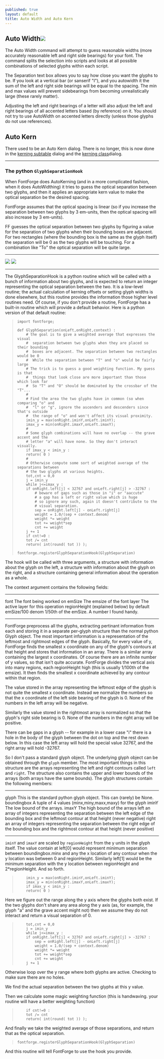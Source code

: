 ```yaml
---
published: true
layout: default
title: Auto Width and Auto Kern
---
```



Auto Width![](img/autowidth.png)
----------------------------

The Auto Width command will attempt to guess reasonable widths (more
accurately reasonable left and right side bearings) for your font. The
command splits the selection into scripts and looks at all possible
combinations of selected glyphs within each script.

The Separation text box allows you to say how close you want the glyphs
to be. If you look at a vertical bar (or sanserif "I"), and you
autowidth it the sum of the left and right side bearings will be equal
to the spacing. The min and max values will prevent sidebearings from
becoming unrealistically large (these rarely matter).

Adjusting the left and right bearings of a letter will also adjust the
left and right bearings of all accented letters based (by reference) on
it. You should not try to use AutoWidth on accented letters directly
(unless those glyphs do not use references).

Auto Kern
---------

There used to be an Auto Kern dialog. There is no longer, this is now
done in the [kerning subtable](lookups.html#Pair) dialog and the
[kerning class](metricsview.html#kernclass)dialog.

* * * * *

### The python `GlyphSeparationHook`

When FontForge does AutoKerning (and in a more complicated fashion, when
it does AutoWidthing) it tries to guess the optical separation between
two glyphs, and then it applies an appropriate kern value to make the
optical separation be the desired spacing.

FontForge assumes that the optical spacing is linear (so if you increase
the separation between two glyphs by 3 em-units, then the optical
spacing will also increase by 3 em-units).

FF guesses the optical separation between two glyphs by figuring a value
for the separation of two glyphs when their bounding boxes are adjacent.
For two rectangles (where the bounding box is the same as the glyph
itself) the separation will be 0 as the two glyphs will be touching. For
a combination like "To" the optical separation will be quite large.

  ------------------------------ ----------------------
  ![](img/GlyphSep-rectangles.png)   ![](img/GlyphSep-To.png)
  ------------------------------ ----------------------

The GlyphSeparationHook is a python routine which will be called with a
bunch of information about two glyphs, and is expected to return an
integer representing the optical separation between the two. It is a
low-level routine; the actual calculation of kerning offsets or setting
glyph widths is done elsewhere, but this routine provides the
information those higher level routines need. Of course, if you don't
provide a routine, FontForge has a built-in routine which will provide a
default behavior. Here is a python version of that default routine:

>     import fontforge;
>
>     def GlyphSeparation(onLeft,onRight,context) :
>         # the goal is to give a weighted average that expresses the visual 
>         #  separation between two glyphs when they are placed so their bounding 
>         #  boxes are adjacent. The separation between two rectangles would be 0 
>         #  While the separation between "T" and "o" would be fairly large 
>         # The trick is to guess a good weighting function. My guess is that 
>         #  things that look close are more important than those which look far 
>         #  So "T" and "O" should be dominated by the crossbar of the "T"...
>         #
>         # Find the area the two glyphs have in common (so when comparing "o" and
>         #  "l" or "g", ignore the ascenders and descenders since that's outside
>         #  the range of "o" and won't affect its visual proximity.
>         imin_y = max(onRight.iminY,onLeft.iminY);
>         imax_y = min(onRight.imaxY,onLeft.imaxY);
>         #
>         # Some glyph combinations will have no overlap -- the grave accent and the
>         # letter "a" will have none. So they don't interact visually.
>         if imax_y < imin_y :
>         return( 0 )
>         #
>         # Otherwise compute some sort of weighted average of the separations between
>         # the two glyphs at various heights.
>         tot,cnt = 0,0
>         j = imin_y
>         while j<=imax_y :
>         if onRight.left[j] < 32767 and onLeft.right[j] > -32767 :
>             # beware of gaps such as those in "i" or "aaccute" 
>             # a gap has a left or right value which is huge
>             # so ignore any such, again it doesn't contribute to the
>             # visual separation.
>             sep = onRight.left[j] - onLeft.right[j]
>             weight = 1.0/(sep + context.denom)
>             weight *= weight
>             tot += weight*sep
>             cnt += weight
>         j += 1
>         if cnt!=0 :
>         tot /= cnt
>         return( int(round( tot )) );
>
>     fontforge.registerGlyphSeparationHook(GlyphSeparation)

The hook will be called with three arguments, a structure with
information about the glyph on the left, a structure with information
about the glyph on the right, and a structure containing general
information about the operation as a whole.

The context argument contains the following fields:

  -------------- -----------------------------------------------
  font           The font being worked on
  emSize         The emsize of the font
  layer          The active layer for this operation
  regionHeight   (explained below) by default emSize/100
  denom          1/50th of the emSize. A number I found handy.
  -------------- -----------------------------------------------

FontForge preprocess all the glyphs, extracting pertinant information
from each and storing it in a separate per-glyph structure than the
normal python Glyph object. The most important information is a
representation of the leftmost and rightmost edges of the glyph.
Basically, for every value of y, FontForge finds the smallest x
coordinate on any of the glyph's contours at that height and stores that
information in an array. There is a similar array containing the largest
x coordinates. Of course there are an infinite number of y values, so
that isn't quite accurate. FontForge divides the vertical axis into many
regions, each regionHeight high (this is usually 1/100th of the emsize).
It then finds the smallest x coordinate achieved by any contour within
that region.

The value stored in the array representing the leftmost edge of the
glyph is not quite the smallest x coordinate. Instead we normalize the
numbers so that the x coordinate of the left side bearing of the glyph
is 0. None of the numbers in the left array will be negative.

Similarly the value stored in the rightmost array is normalized so that
the glyph's right side bearing is 0. None of the numbers in the right
array will be positive.

There can be gaps in a glyph -- for example in a lower case "i" there is
a hole in the body of the glyph between the dot on top and the rest down
below. In this case the left array will hold the special value 32767,
and the right array will hold -32767.

So I don't pass a standard glyph object. The underlying glyph object can
be obtained through the `glyph` member. The most important things in
this structure are the arrays representing the left and right contours
called `left` and `right`. The structure also contains the upper and
lower bounds of the arrays (both arrays have the same bounds). The glyph
structures contain the following members:

  ------------- -------------------------------------------------------------------------------------------------------------------------------------------------------
  glyph         This is the standard python glyph object. This can (rarely) be None.
  boundingbox   A tuple of 4 values (minx,miny,maxx,maxy) for the glyph
  iminY         The low bound of the arrays.
  imaxY         The high bound of the arrays
  left          an array of integers representing the separation between the left edge of the bounding box and the leftmost contour at that height (never negative)
  right         an array of integers representing the separation between the right edge of the bounding box and the rightmost contour at that height (never positive)
  ------------- -------------------------------------------------------------------------------------------------------------------------------------------------------

`iminY` and `imaxY` are scaled by `regionHeight` from the y units in the
glyph itself. The value contain at left[0] would represent minimum
separation between boundingbox.minx and any the x location of any
contour when the y location was between 0 and regionHeight. Similarly
left[1] would be the minimum separation with the y location between
regionHeight and 2\*regionHeight. And so forth.

>         imin_y = max(onRight.iminY,onLeft.iminY);
>         imax_y = min(onRight.imaxY,onLeft.imaxY);
>         if imax_y < imin_y :
>         return( 0 )

Here we figure out the range along the y axis where the glyphs both
exist. If the two glyphs don't share any area along the y axis (as, for
example, the glyph "a" and the grave accent might not) then we assume
they do not interact and return a visual separation of 0.

>         tot,cnt = 0,0
>         j = imin_y
>         while j<=imax_y :
>         if onRight.left[j] < 32767 and onLeft.right[j] > -32767 :
>             sep = onRight.left[j] - onLeft.right[j]
>             weight = 1.0/(sep + context.denom)
>             weight *= weight
>             tot += weight*sep
>             cnt += weight
>         j += 1

Otherwise loop over the y range where both glyphs are active. Checking
to make sure there are no holes.

We find the actual separation between the two glyphs at this y value.

Then we calculate some magic weighting function (this is handwaving.
your routine will have a better weighting function)

>         if cnt!=0 :
>         tot /= cnt
>         return( int(round( tot )) );

And finally we take the weighted average of those separations, and
return that as the optical separation.

>     fontforge.registerGlyphSeparationHook(GlyphSeparation)

And this routine will tell FontForge to use the hook you provide.
